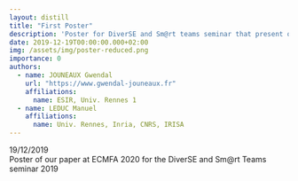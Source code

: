 ```yaml
---
layout: distill
title: "First Poster"
description: 'Poster for DiverSE and Sm@rt teams seminar that present our work on automatic generation of Truffle-based interpreters'
date: 2019-12-19T00:00:00.000+02:00
img: /assets/img/poster-reduced.png
importance: 0
authors:
  - name: JOUNEAUX Gwendal
    url: "https://www.gwendal-jouneaux.fr"
    affiliations:
      name: ESIR, Univ. Rennes 1
  - name: LEDUC Manuel
    affiliations:
      name: Univ. Rennes, Inria, CNRS, IRISA
---
```


<span class="align-left"><i class="fa fa-clock"></i> 19/12/2019</span><br>
<span class="cf"></span>
<span class="align-left"><i class="fa fa-angle-right"></i>Poster of our paper at ECMFA 2020 for the DiverSE and Sm@rt Teams seminar 2019</span>
<span class="cf full"></span>

<img class="img-fluid rounded z-depth-1" src="{{ '/assets/img/poster-reduced.png' | relative_url }}" alt="" title="example image"/>
